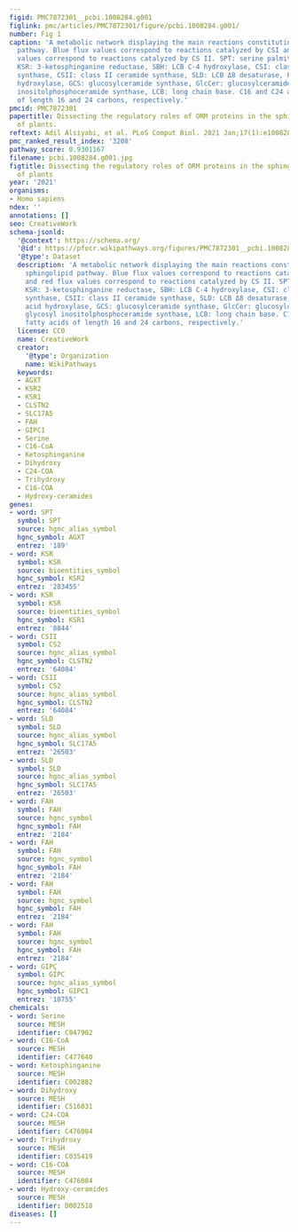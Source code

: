 ```yaml
---
figid: PMC7872301__pcbi.1008284.g001
figlink: pmc/articles/PMC7872301/figure/pcbi.1008284.g001/
number: Fig 1
caption: 'A metabolic network displaying the main reactions constituting the sphingolipid
  pathway. Blue flux values correspond to reactions catalyzed by CSI and red flux
  values correspond to reactions catalyzed by CS II. SPT: serine palmitoyltransferase,
  KSR: 3-ketosphinganine reductase, SBH: LCB C-4 hydroxylase, CSI: class I ceramide
  synthase, CSII: class II ceramide synthase, SLD: LCB Δ8 desaturase, FAH: fatty acid
  hydroxylase, GCS: glucosylceramide synthase, GlcCer: glucosylceramide, GIPCS: glycosyl
  inositolphosphoceramide synthase, LCB: long chain base. C16 and C24 are fatty acids
  of length 16 and 24 carbons, respectively.'
pmcid: PMC7872301
papertitle: Dissecting the regulatory roles of ORM proteins in the sphingolipid pathway
  of plants.
reftext: Adil Alsiyabi, et al. PLoS Comput Biol. 2021 Jan;17(1):e1008284.
pmc_ranked_result_index: '3208'
pathway_score: 0.9301167
filename: pcbi.1008284.g001.jpg
figtitle: Dissecting the regulatory roles of ORM proteins in the sphingolipid pathway
  of plants
year: '2021'
organisms:
- Homo sapiens
ndex: ''
annotations: []
seo: CreativeWork
schema-jsonld:
  '@context': https://schema.org/
  '@id': https://pfocr.wikipathways.org/figures/PMC7872301__pcbi.1008284.g001.html
  '@type': Dataset
  description: 'A metabolic network displaying the main reactions constituting the
    sphingolipid pathway. Blue flux values correspond to reactions catalyzed by CSI
    and red flux values correspond to reactions catalyzed by CS II. SPT: serine palmitoyltransferase,
    KSR: 3-ketosphinganine reductase, SBH: LCB C-4 hydroxylase, CSI: class I ceramide
    synthase, CSII: class II ceramide synthase, SLD: LCB Δ8 desaturase, FAH: fatty
    acid hydroxylase, GCS: glucosylceramide synthase, GlcCer: glucosylceramide, GIPCS:
    glycosyl inositolphosphoceramide synthase, LCB: long chain base. C16 and C24 are
    fatty acids of length 16 and 24 carbons, respectively.'
  license: CC0
  name: CreativeWork
  creator:
    '@type': Organization
    name: WikiPathways
  keywords:
  - AGXT
  - KSR2
  - KSR1
  - CLSTN2
  - SLC17A5
  - FAH
  - GIPC1
  - Serine
  - C16-CoA
  - Ketosphinganine
  - Dihydroxy
  - C24-COA
  - Trihydroxy
  - C16-COA
  - Hydroxy-ceramides
genes:
- word: SPT
  symbol: SPT
  source: hgnc_alias_symbol
  hgnc_symbol: AGXT
  entrez: '189'
- word: KSR
  symbol: KSR
  source: bioentities_symbol
  hgnc_symbol: KSR2
  entrez: '283455'
- word: KSR
  symbol: KSR
  source: bioentities_symbol
  hgnc_symbol: KSR1
  entrez: '8844'
- word: CSII
  symbol: CS2
  source: hgnc_alias_symbol
  hgnc_symbol: CLSTN2
  entrez: '64084'
- word: CSII
  symbol: CS2
  source: hgnc_alias_symbol
  hgnc_symbol: CLSTN2
  entrez: '64084'
- word: SLD
  symbol: SLD
  source: hgnc_alias_symbol
  hgnc_symbol: SLC17A5
  entrez: '26503'
- word: SLD
  symbol: SLD
  source: hgnc_alias_symbol
  hgnc_symbol: SLC17A5
  entrez: '26503'
- word: FAH
  symbol: FAH
  source: hgnc_symbol
  hgnc_symbol: FAH
  entrez: '2184'
- word: FAH
  symbol: FAH
  source: hgnc_symbol
  hgnc_symbol: FAH
  entrez: '2184'
- word: FAH
  symbol: FAH
  source: hgnc_symbol
  hgnc_symbol: FAH
  entrez: '2184'
- word: FAH
  symbol: FAH
  source: hgnc_symbol
  hgnc_symbol: FAH
  entrez: '2184'
- word: GIPÇ
  symbol: GIPC
  source: hgnc_alias_symbol
  hgnc_symbol: GIPC1
  entrez: '10755'
chemicals:
- word: Serine
  source: MESH
  identifier: C047902
- word: C16-CoA
  source: MESH
  identifier: C477640
- word: Ketosphinganine
  source: MESH
  identifier: C002882
- word: Dihydroxy
  source: MESH
  identifier: C516031
- word: C24-COA
  source: MESH
  identifier: C476084
- word: Trihydroxy
  source: MESH
  identifier: C035419
- word: C16-COA
  source: MESH
  identifier: C476084
- word: Hydroxy-ceramides
  source: MESH
  identifier: D002518
diseases: []
---
```

